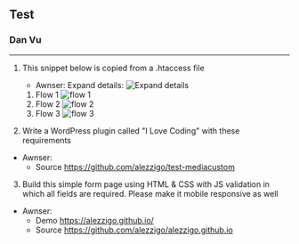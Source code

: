 ## Test
### Dan Vu

-----

1. This snippet below is copied from a .htaccess file
    - Awnser: Expand details:
        ![Expand details][logo]

    1. Flow 1
        ![flow 1][logo]
    2. Flow 2
        ![flow 2][logo]
    3. Flow 3
        ![flow 3][logo]

[logo]: https://alezzigo.github.io/assets/images/expand-details.png "Expand details"

2. Write a WordPress plugin called "I Love Coding" with these requirements
- Awnser: 
    - Source https://github.com/alezzigo/test-mediacustom
3. Build this simple form page using HTML & CSS with JS validation in which all
fields are required. Please make it mobile responsive as well

- Awnser:
    - Demo https://alezzigo.github.io/
    - Source https://github.com/alezzigo/alezzigo.github.io
